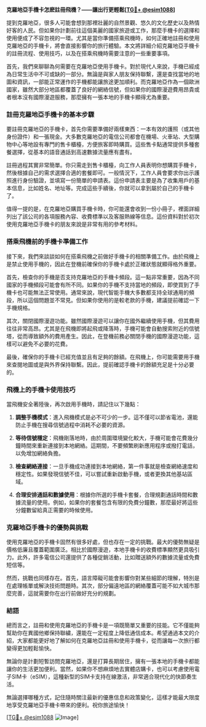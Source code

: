 **克羅地亞手機卡怎麽註冊飛機？——讓出行更輕鬆[[TG💪+ @esim1088](https://t.me/s/esim1088)]**

提到克羅地亞，很多人可能會想到那裡壯麗的自然景觀、悠久的文化歷史以及熱情好客的人民。但如果你計劃前往這個美麗的國家旅遊或工作，那麼手機卡的選擇和使用便成了不容忽視的一環。尤其是當你準備搭乘飛機時，如何正確地註冊和使用克羅地亞的手機卡，將會直接影響你的旅行體驗。本文將詳細介紹克羅地亞手機卡的註冊流程、使用技巧，以及在搭乘飛機時需要注意的一些重要事項。

首先，我們來聊聊為何需要在克羅地亞使用手機卡。對於現代人來說，手機已經成為日常生活中不可或缺的一部分。無論是與家人朋友保持聯繫，還是查找當地的地圖和資訊，一部能正常運作的手機都能讓旅途更加順利。而克羅地亞作為一個歐洲國家，雖然大部分地區都覆蓋了良好的網絡信號，但如果你的國際漫遊費用昂貴或者根本沒有國際漫遊服務，那麼擁有一張本地的手機卡顯得尤為重要。

### 註冊克羅地亞手機卡的基本步驟

要註冊克羅地亞的手機卡，首先你需要準備好兩樣東西：一本有效的護照（或其他身份證件）和一張現金。大多數克羅地亞的電信公司都會在機場、火車站、大型購物中心等地設有專門的售卡櫃檯，方便旅客即時購買。這些售卡點通常提供多種套餐選擇，從基本的語音通話到高速數據流量應有盡有。

註冊過程其實非常簡單。你只需走到售卡櫃檯，向工作人員表明你想購買手機卡，然後根據自己的需求選擇合適的套餐即可。一般情況下，工作人員會要求你出示護照進行身份驗證，並填寫一份簡單的申請表。這份申請表主要是為了收集用戶的基本信息，比如姓名、地址等。完成這些手續後，你就可以拿到屬於自己的手機卡了。

值得一提的是，在克羅地亞購買手機卡時，你可能還會收到一份小冊子，裡面詳細列出了該公司的各項服務內容、收費標準以及客服熱線等信息。這份資料對於初次使用克羅地亞手機卡的朋友來說是非常有用的參考材料。

### 搭乘飛機前的手機卡準備工作

接下來，我們來談談如何在搭乘飛機之前做好手機卡的相關準備工作。由於飛機上是禁止使用手機的，因此在登機前確保你的手機卡處於正確狀態就顯得格外重要。

首先，檢查你的手機是否支持克羅地亞的手機卡頻段。這一點非常重要，因為不同國家的手機頻段可能會有所不同。如果你的手機不支持當地的頻段，即使買到了手機卡也可能無法正常使用。通常來說，現代智能手機大多數都支持全球通用的頻段，所以這個問題並不常見。但如果你使用的是較老款的手機，建議提前確認一下手機規格。

其次，關閉國際漫遊功能。雖然國際漫遊可以讓你在國外繼續使用手機，但其費用往往非常高昂。尤其是在飛機即將起飛或降落時，手機可能會自動搜索附近的信號塔，從而導致額外的費用產生。因此，在登機前務必關閉手機的國際漫遊功能，這樣可以避免不必要的花費。

最後，確保你的手機卡已經充值並且有足夠的餘額。在飛機上，你可能需要用手機來查閱地圖或是與外界保持聯繫。因此，提前確認手機卡的餘額充足是十分必要的。

### 飛機上的手機卡使用技巧

當飛機安全著陸後，再次啟用手機時，請記住以下幾點：

1. **調整手機模式**：進入飛機模式是必不可少的一步。這不僅可以節省電池，還能防止手機在搜尋信號過程中消耗不必要的資源。
   
2. **等待信號穩定**：飛機剛落地時，由於周圍環境變化較大，手機可能會花費幾分鐘時間來重新連接到本地網絡。這期間，不要頻繁刷新應用程序或撥打電話，以免增加網絡負擔。

3. **檢查網絡連接**：一旦手機成功連接到本地網絡，第一件事就是檢查網絡速度和穩定性。如果發現信號不佳，可以嘗試重新啟動手機，或者更換其他基站區域。

4. **合理安排通話和數據使用**：根據你所選的手機卡套餐，合理規劃通話時間和數據流量的使用。例如，如果你的套餐包含有限的免費分鐘數，那麼最好將這些分鐘數留給真正需要的時候使用。

### 克羅地亞手機卡的優勢與挑戰

使用克羅地亞的手機卡固然有很多好處，但也存在一定的挑戰。最大的優勢無疑是價格低廉且覆蓋範圍廣泛。相比於國際漫遊，本地手機卡的收費標準顯然更具吸引力。此外，許多電信公司還提供了各種促銷活動，比如贈送額外的數據流量或免費短信等。

然而，挑戰也同樣存在。首先，語言障礙可能會影響你對某些細節的理解，特別是在處理帳單或解決技術問題時。其次，部分偏遠地區的網絡覆蓋可能不如大城市那麼完善，這就需要你在出行前做好充分的規劃。

### 結語

總而言之，註冊和使用克羅地亞的手機卡是一項既簡單又重要的技能。它不僅能夠幫助你在異國他鄉保持聯繍，還能在一定程度上降低通信成本。希望通過本文的介紹，大家都能更好地了解如何在克羅地亞註冊和使用手機卡，從而讓每一次旅行都變得更加輕鬆愉快。

無論你是計劃短暫訪問克羅地亞，還是打算長期居住，擁有一張本地的手機卡都能讓你的生活更加便利。當然，如果你不想麻煩地去實體店購卡，也可以考慮使用電子SIM卡（eSIM），這種新型的SIM卡支持在線激活，非常適合現代化的快節奏生活。

無論選擇哪種方式，記住隨時關注最新的優惠信息和政策變化，這樣才能最大限度地享受克羅地亞手機卡帶來的便利。祝你旅途愉快！

[[TG💪+ @esim1088](https://t.me/s/esim1088) ![Image](https://i.postimg.cc/4NQfJmqS/Snipaste-2025-05-13-00-14-12.png)]